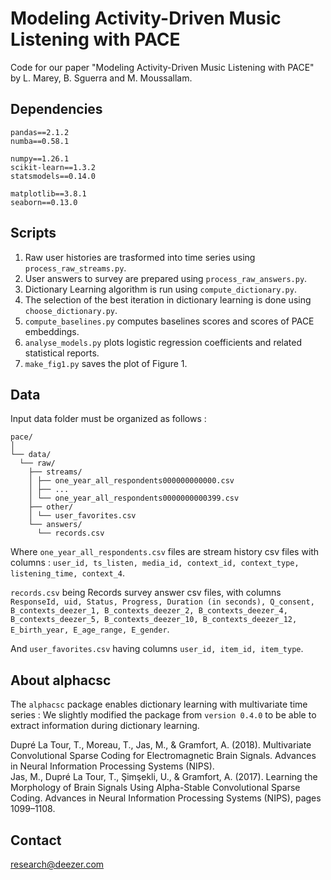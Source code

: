 # Modeling Activity-Driven Music Listening with PACE

Code for our paper "Modeling Activity-Driven Music Listening with PACE" by L. Marey, B. Sguerra and M. Moussallam.

## Dependencies

```
pandas==2.1.2  
numba==0.58.1  
  
numpy==1.26.1  
scikit-learn==1.3.2  
statsmodels==0.14.0  
  
matplotlib==3.8.1  
seaborn==0.13.0  
```

## Scripts

1. Raw user histories are trasformed into time series using `process_raw_streams.py`.  
2. User answers to survey are prepared using `process_raw_answers.py`.   
3. Dictionary Learning algorithm is run using `compute_dictionary.py`.  
4. The selection of the best iteration in dictionary learning is done using `choose_dictionary.py`.  
5. `compute_baselines.py` computes baselines scores and scores of PACE embeddings.  
6. `analyse_models.py` plots logistic regression coefficients and related statistical reports.  
7. `make_fig1.py` saves the plot of Figure 1.  

## Data

Input data folder must be organized as follows : 


```
pace/
│
└── data/  
  └── raw/  
    ├── streams/  
    │ ├── one_year_all_respondents000000000000.csv  
    │ ├── ...  
    │ └── one_year_all_respondents0000000000399.csv  
    ├── other/  
    │ └── user_favorites.csv  
    └── answers/  
      └── records.csv 
```

Where ```one_year_all_respondents.csv``` files are stream history csv files with columns :  ```user_id, ts_listen, media_id, context_id, context_type, listening_time, context_4```.  

```records.csv``` being Records survey answer csv files, with columns ```ResponseId, uid, Status, Progress, Duration (in seconds), Q_consent, B_contexts_deezer_1, B_contexts_deezer_2, B_contexts_deezer_4, B_contexts_deezer_5, B_contexts_deezer_10, B_contexts_deezer_12, E_birth_year, E_age_range, E_gender```.  

And ```user_favorites.csv``` having columns  ```user_id, item_id, item_type```.  

## About alphacsc

The ```alphacsc``` package enables dictionary learning with multivariate time series : 
We slightly modified the package from ```version 0.4.0``` to be able to extract information during dictionary learning.  

Dupré La Tour, T., Moreau, T., Jas, M., & Gramfort, A. (2018). Multivariate Convolutional Sparse Coding for Electromagnetic Brain Signals. Advances in Neural Information Processing Systems (NIPS).  
Jas, M., Dupré La Tour, T., Şimşekli, U., & Gramfort, A. (2017). Learning the Morphology of Brain Signals Using Alpha-Stable Convolutional Sparse Coding. Advances in Neural Information Processing Systems (NIPS), pages 1099–1108.


## Contact

[research@deezer.com](mailto:research@deezer.com)
